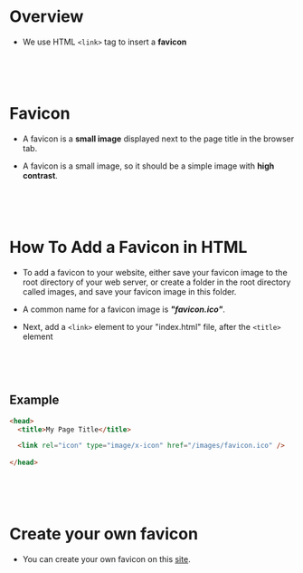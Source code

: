 # Overview

- We use HTML `<link>` tag to insert a **favicon**

&nbsp;

&nbsp;

# Favicon

- A favicon is a **small image** displayed next to the page title in the browser tab.

- A favicon is a small image, so it should be a simple image with **high contrast**.

&nbsp;

&nbsp;

# How To Add a Favicon in HTML

- To add a favicon to your website, either save your favicon image to the root directory of your web server, or create a folder in the root directory called images, and save your favicon image in this folder.

- A common name for a favicon image is **_"favicon.ico"_**.

- Next, add a `<link>` element to your "index.html" file, after the `<title>` element

&nbsp;

&nbsp;

## Example

```html
<head>
  <title>My Page Title</title>

  <link rel="icon" type="image/x-icon" href="/images/favicon.ico" />
  
</head>
```

&nbsp;

&nbsp;

# Create your own favicon

- You can create your own favicon on this [site](https://www.favicon.cc).
